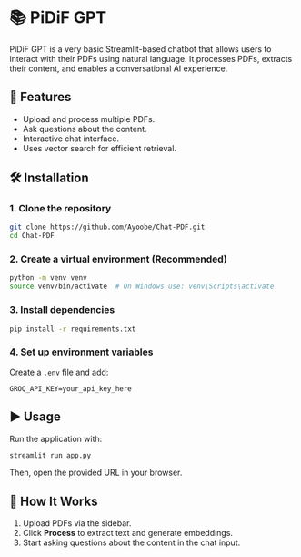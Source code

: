 # 📚 PiDiF GPT

PiDiF GPT is a very basic Streamlit-based chatbot that allows users to interact with their PDFs using natural language. It processes PDFs, extracts their content, and enables a conversational AI experience.&#x20;

## 🚀 Features

- Upload and process multiple PDFs.
- Ask questions about the content.
- Interactive chat interface.
- Uses vector search for efficient retrieval.

## 🛠️ Installation

### 1. Clone the repository

```bash
git clone https://github.com/Ayoobe/Chat-PDF.git
cd Chat-PDF
```

### 2. Create a virtual environment (Recommended)

```bash
python -m venv venv
source venv/bin/activate  # On Windows use: venv\Scripts\activate
```

### 3. Install dependencies

```bash
pip install -r requirements.txt
```

### 4. Set up environment variables

Create a `.env` file and add:

```
GROQ_API_KEY=your_api_key_here
```

## ▶️ Usage

Run the application with:

```bash
streamlit run app.py
```

Then, open the provided URL in your browser.

## 📄 How It Works

1. Upload PDFs via the sidebar.
2. Click **Process** to extract text and generate embeddings.
3. Start asking questions about the content in the chat input.

